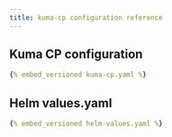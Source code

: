 ```yaml
---
title: kuma-cp configuration reference
---
```


## Kuma CP configuration
```yaml
{% embed_versioned kuma-cp.yaml %}
```

## Helm values.yaml
```yaml
{% embed_versioned helm-values.yaml %}
```
